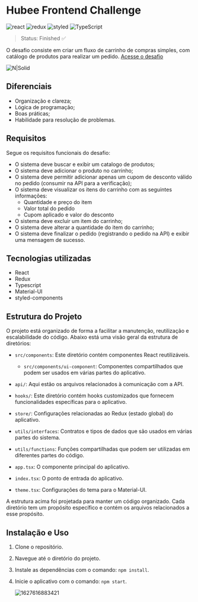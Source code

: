 # Hubee Frontend Challenge

![react](https://img.shields.io/badge/React-20232A?style=for-the-badge&logo=react&logoColor=61DAFB)
![redux](https://img.shields.io/badge/Redux-593D88?style=for-the-badge&logo=redux&logoColor=white)
![styled](https://img.shields.io/badge/styled--components-DB7093?style=for-the-badge&logo=styled-components&logoColor=white)
![TypeScript](https://img.shields.io/badge/typescript-%23007ACC.svg?style=for-the-badge&logo=typescript&logoColor=white)

> Status: Finished :white_check_mark:

O desafio consiste em criar um fluxo de carrinho de compras simples, com catálogo de produtos para realizar um pedido.
[Acesse o desafio](https://github.com/HubeePlatform/hubee-frontend-challenge)


![N|Solid](https://hubee-static.s3.sa-east-1.amazonaws.com/public-images/hubee_challenge_frontend_prot.png)

## Diferenciais

- Organização e clareza;
- Lógica de programação;
- Boas práticas;
- Habilidade para resolução de problemas.

## Requisitos
Segue os requisitos funcionais do desafio:

- O sistema deve buscar e exibir um catalogo de produtos;
- O sistema deve adicionar o produto no carrinho;
- O sistema deve permitir adicionar apenas um cupom de desconto válido no pedido (consumir na API para a verificação);
- O sistema deve visualizar os itens do carrinho com as seguintes informações:
  - Quantidade e preço do item
  - Valor total do pedido
  - Cupom aplicado e valor do desconto
- O sistema deve excluir um item do carrinho;
- O sistema deve alterar a quantidade do item do carrinho;
- O sistema deve finalizar o pedido (registrando o pedido na API) e exibir uma mensagem de sucesso.

## Tecnologias utilizadas

- React
- Redux
- Typescript
- Material-UI
- styled-components

## Estrutura do Projeto

O projeto está organizado de forma a facilitar a manutenção, reutilização e escalabilidade do código. Abaixo está uma visão geral da estrutura de diretórios:

- `src/components`: Este diretório contém componentes React reutilizáveis.
  - `src/components/ui-component`: Componentes compartilhados que podem ser usados em várias partes do aplicativo.

- `api/`: Aqui estão os arquivos relacionados à comunicação com a API.
  
- `hooks/`: Este diretório contém hooks customizados que fornecem funcionalidades específicas para o aplicativo.

- `store/`: Configurações relacionadas ao Redux (estado global) do aplicativo.

- `utils/interfaces`: Contratos e tipos de dados que são usados em várias partes do sistema.

- `utils/functions`: Funções compartilhadas que podem ser utilizadas em diferentes partes do código.

- `app.tsx`: O componente principal do aplicativo.

- `index.tsx`: O ponto de entrada do aplicativo.

- `theme.tsx`: Configurações do tema para o Material-UI.

A estrutura acima foi projetada para manter um código organizado. Cada diretório tem um propósito específico e contém os arquivos relacionados a esse propósito.
  
## Instalação e Uso

1. Clone o repositório.
2. Navegue até o diretório do projeto.
3. Instale as dependências com o comando: `npm install`.
4. Inicie o aplicativo com o comando: `npm start`.

   ![1627616883421](https://user-images.githubusercontent.com/77937182/157932279-c8aad7d0-0778-43c0-be52-b7e175d56835.gif)
